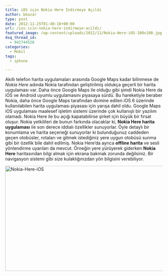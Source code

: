 ```yaml
---
title: iOS için Nokia Here İndirmeye Açıldı
author: bkazar
type: post
date: 2012-11-25T01:40:18+00:00
url: /ios-icin-nokia-here-indirmeye-acildi/
featured_image: /wp-content/uploads/2012/11/Nokia-Here-iOS-100x100.jpg
dsq_thread_id:
  - 942744526
categories:
  - Mobil
tags:
  - iphone

---
```

Akıllı telefon harita uygulamaları arasında Google Maps kadar bilinmese de _Nokia Here_ adında Nokia tarafından geliştirilmiş oldukça geçerli bir harita uygulaması var. Daha önce Google Maps ile olduğu gibi şimdi Nokia Here da iOS ve Android uyumlu uygulamasını piyasaya sürdü. Bu hareketiyle beraber Nokia, daha önce Google Maps tarafından domine edilen iOS 6 üzerinde kullanılabilen harita uygulaması piyasası için yarışa dahil oldu. Google Maps iOS uygulaması maalesef işletim sistemi üzerinde çok kullanışlı bir yazılım olamadı. Nokia Here ile bu açığı kapatabilirse şirket için büyük bir fırsat oluşur. Nokia yetkilileri de bunun farkında olacaklar ki, **Nokia Here harita uygulaması** ile son derece iddialı özellikler sunuyorlar. Öyle detaylı bir konumlama ve harita seçeneği sunuyorlar ki bulunduğunuz caddeden geçen otobüsler, rotaları ve gitmek istediğiniz yere uygun otobüsü sunma gibi bir özellik bile dahil edilmiş. Nokia Here’da ayrıca **offline harita** ve sesli yönlendirme uyarıları da mevcut. Örneğin yere yürüyerek giderken **Nokia Here** haritasından bilgi almak için ekrana bakmak zorunda değilsiniz. Bir navigasyon sistemi gibi size kulaklığınızdan yön bilgisini verebiliyor.

<img class="aligncenter size-full wp-image-9268" title="Nokia-Here-iOS" src="https://www.murekkep.org/wp-content/uploads/2012/11/Nokia-Here-iOS.jpg" alt="Nokia-Here-iOS" width="600" height="337" srcset="https://www.murekkep.org/wp-content/uploads/2012/11/Nokia-Here-iOS.jpg 600w, https://www.murekkep.org/wp-content/uploads/2012/11/Nokia-Here-iOS-400x224.jpg 400w, https://www.murekkep.org/wp-content/uploads/2012/11/Nokia-Here-iOS-50x28.jpg 50w, https://www.murekkep.org/wp-content/uploads/2012/11/Nokia-Here-iOS-222x125.jpg 222w" sizes="(max-width: 600px) 100vw, 600px" />